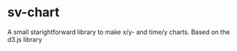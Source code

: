 # sv-chart
A small starightforward library to make x/y- and time/y charts. 
Based on the d3.js library
